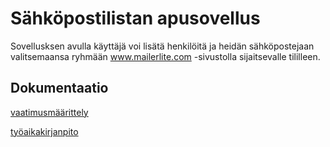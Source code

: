 # Sähköpostilistan apusovellus
Sovellusksen avulla käyttäjä voi lisätä henkilöitä ja heidän sähköpostejaan valitsemaansa ryhmään www.mailerlite.com -sivustolla sijaitsevalle tililleen.


## Dokumentaatio

[vaatimusmäärittely](https://github.com/samvancart/ot_2019/blob/master/dokumentaatio/vaatimusmaarittely.md)

[työaikakirjanpito](https://github.com/samvancart/ot_2019/blob/master/dokumentaatio/tyoaikakirjanpito.md)


